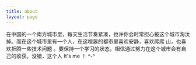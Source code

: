 ```yaml
---
title: about
layout: page
---
```



   在中国的一个南方城市里，每天生活节奏紧凑，也许你会时常担心被这个城市淘汰掉。而在这个城市里有一个人，在这喧嚣的都市里喜欢安静，喜欢爬爬
山，也喜欢折腾一些技术问题 。要保持一个学习的状态，相信通过努力在这个城市会有自己的收获。没错，这个人 It's me ！ ^-^
